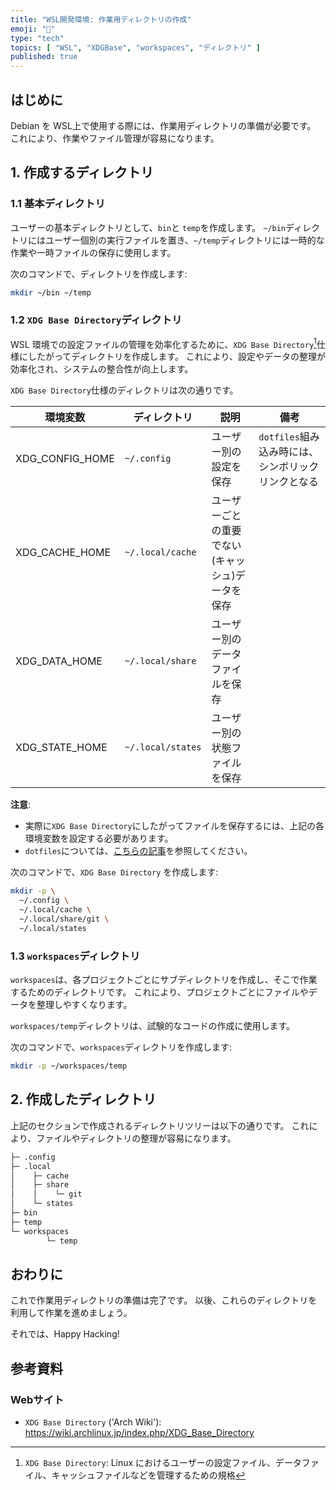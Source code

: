 ```yaml
---
title: "WSL開発環境: 作業用ディレクトリの作成"
emoji: "🐧"
type: "tech"
topics: [ "WSL", "XDGBase", "workspaces", "ディレクトリ" ]
published: true
---
```


## はじめに

Debian を WSL上で使用する際には、作業用ディレクトリの準備が必要です。
これにより、作業やファイル管理が容易になります。

## 1. 作成するディレクトリ

### 1.1 基本ディレクトリ

ユーザーの基本ディレクトリとして、`bin`と `temp`を作成します。
`~/bin`ディレクトリにはユーザー個別の実行ファイルを置き、`~/temp`ディレクトリには一時的な作業や一時ファイルの保存に使用します。

次のコマンドで、ディレクトリを作成します:

```bash
mkdir ~/bin ~/temp
```

### 1.2 `XDG Base Directory`ディレクトリ

WSL 環境での設定ファイルの管理を効率化するために、`XDG Base Directory`[^1]仕様にしたがってディレクトリを作成します。
これにより、設定やデータの整理が効率化され、システムの整合性が向上します。

`XDG Base Directory`仕様のディレクトリは次の通りです。

| 環境変数 | ディレクトリ | 説明 | 備考 |
| --- | --- | --- | --- |
| XDG_CONFIG_HOME | `~/.config` | ユーザー別の設定を保存 | `dotfiles`組み込み時には、シンボリックリンクとなる |
| XDG_CACHE_HOME | `~/.local/cache` | ユーザーごとの重要でない (キャッシュ)データを保存 |  |
| XDG_DATA_HOME | `~/.local/share` | ユーザー別のデータファイルを保存 |  |
| XDG_STATE_HOME | `~/.local/states` | ユーザー別の状態ファイルを保存 |  |

**注意**:

- 実際に`XDG Base Directory`にしたがってファイルを保存するには、上記の各環境変数を設定する必要があります。
- `dotfiles`については、[こちらの記事](wsl2-debian-dotfiles)を参照してください。

次のコマンドで、`XDG Base Directory`  を作成します:

```bash
mkdir -p \
  ~/.config \
  ~/.local/cache \
  ~/.local/share/git \
  ~/.local/states
```

[^1]: `XDG Base Directory`: Linux におけるユーザーの設定ファイル、データファイル、キャッシュファイルなどを管理するための規格

### 1.3 `workspaces`ディレクトリ

`workspaces`は、各プロジェクトごとにサブディレクトリを作成し、そこで作業するためのディレクトリです。
これにより、プロジェクトごとにファイルやデータを整理しやすくなります。

`workspaces/temp`ディレクトリは、試験的なコードの作成に使用します。

次のコマンドで、`workspaces`ディレクトリを作成します:

```bash
mkdir -p ~/workspaces/temp
```

## 2. 作成したディレクトリ

上記のセクションで作成されるディレクトリツリーは以下の通りです。
これにより、ファイルやディレクトリの整理が容易になります。

```bash
├─ .config
├─ .local
│    ├─ cache
│    ├─ share
│    │    └─ git
│    └─ states
├─ bin
├─ temp
└─ workspaces
        └─ temp
```

## おわりに

これで作業用ディレクトリの準備は完了です。
以後、これらのディレクトリを利用して作業を進めましょう。

それでは、Happy Hacking!

## 参考資料

### Webサイト

- `XDG Base Directory` ('Arch Wiki'):
  <https://wiki.archlinux.jp/index.php/XDG_Base_Directory>
